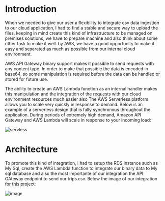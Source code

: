 # **Introduction**

When we needed to give our user a flexibility to integrate csv data ingestion to our cloud application, I had to find a stable and secure way to upload the files, keeping in mind create this kind of infrastructure to be managed on premises solutions, we have to prepare machine and also think about some other task to make it well. by AWS, we have a good opportunity to make it easy and separated as much as possible from our internal cloud environment.

AWS API Gateway binary support makes it possible to send requests with any content type. In order to make that possible the data is encoded in base64, so some manipulation is required before the data can be handled or stored for future use.

The ability to create an AWS Lambda function as an internal handler makes this manipulation and the integration of the requests with our cloud environment resources much easier also The AWS Serverless platform allows you to scale very quickly in response to demand. Below is an example of a serverless design that is fully synchronous throughout the application. During periods of extremely high demand, Amazon API Gateway and AWS Lambda will scale in response to your incoming load:

![servless](https://user-images.githubusercontent.com/25517708/219963217-a855b02c-98ff-4040-934b-5a7825b9ba65.jpg)
# **Architecture**

To promote this kind of integration, I had to setup the RDS instance such as My Sql, create the AWS Lambda function to integrate our binary data to My sql database and also the most importante of our integration the API GAteway endpoint to send our trips.csv. Below the image of our integration for this project:

![image](https://user-images.githubusercontent.com/25517708/219961732-60c7acf5-6cd0-4366-90cb-60732ce3fd5d.png)







